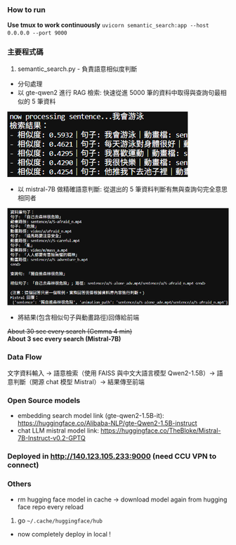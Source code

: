 ### How to run
**Use tmux to work continuously**
`uvicorn semantic_search:app --host 0.0.0.0 --port 9000`

### 主要程式碼
1. semantic_search.py - 負責語意相似度判斷
+ 分句處理
+ 以 gte-qwen2 進行 RAG 檢索: 快速從進 5000 筆的資料中取得與查詢句最相似的 5 筆資料  

![](https://raw.githubusercontent.com/2025-Open-Source-Project/Taiwanese-Sign-Language-Interpretation-Service/main/dataset/%E8%9E%A2%E5%B9%95%E6%93%B7%E5%8F%96%E7%95%AB%E9%9D%A2%202025-09-17%20004814.png)

+ 以 mistral-7B 做精確語意判斷: 從選出的 5 筆資料判斷有無與查詢句完全意思相同者  

![](https://raw.githubusercontent.com/2025-Open-Source-Project/Taiwanese-Sign-Language-Interpretation-Service/main/dataset/%E8%9E%A2%E5%B9%95%E6%93%B7%E5%8F%96%E7%95%AB%E9%9D%A2%202025-09-17%20012153.png)  

+ 將結果(包含相似句子與動畫路徑)回傳給前端   

~~About 30 sec every search (Gemma 4 min)~~  
**About 3 sec every search (Mistral-7B)**

### Data Flow  
文字資料輸入 -> 語意檢索（使用 FAISS 與中文大語言模型 Qwen2-1.5B）-> 語意判斷（開源 chat 模型 Mistral）-> 結果傳至前端

### Open Source models
+ embedding search model link (gte-qwen2-1.5B-it): https://huggingface.co/Alibaba-NLP/gte-Qwen2-1.5B-instruct
+ chat LLM mistral model link: https://huggingface.co/TheBloke/Mistral-7B-Instruct-v0.2-GPTQ

### Deployed in http://140.123.105.233:9000 (need CCU VPN to connect)

### Others
+ rm hugging face model in cache -> download model again from hugging face repo every reload
 1. go `~/.cache/huggingface/hub`
 
+ now completely deploy in local !
